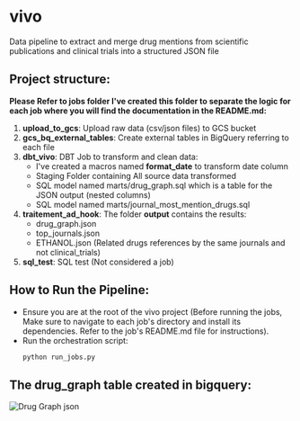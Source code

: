 # vivo
Data pipeline to extract and merge drug mentions from scientific publications and clinical trials into a structured JSON file

## Project structure:
**Please Refer to jobs folder I've created this folder to separate the logic for each job where you will find the documentation in the README.md:**
1. **upload_to_gcs**: Upload raw data (csv/json files) to GCS bucket
2. **gcs_bq_external_tables**: Create external tables in BigQuery referring to each file
3. **dbt_vivo**: DBT Job to transform and clean data:
    - I've created a macros named **format_date** to transform date column
    - Staging Folder containing All source data transformed
    - SQL model named marts/drug_graph.sql which is a table for the JSON output (nested columns)
    - SQL model named marts/journal_most_mention_drugs.sql
4. **traitement_ad_hook**: The folder **output** contains the results:
    - drug_graph.json
    - top_journals.json
    - ETHANOL.json (Related drugs references by the same journals and not clinical_trials)
5. **sql_test**: SQL test (Not considered a job)
## How to Run the Pipeline:
- Ensure you are at the root of the vivo project (Before running the jobs, Make sure to navigate to each job's directory and install its dependencies. Refer to the job's README.md file for instructions).
- Run the orchestration script:
  ```bash
  python run_jobs.py


## The drug_graph table created in bigquery:
![Drug Graph json](images/vivo-bigquery.png)
